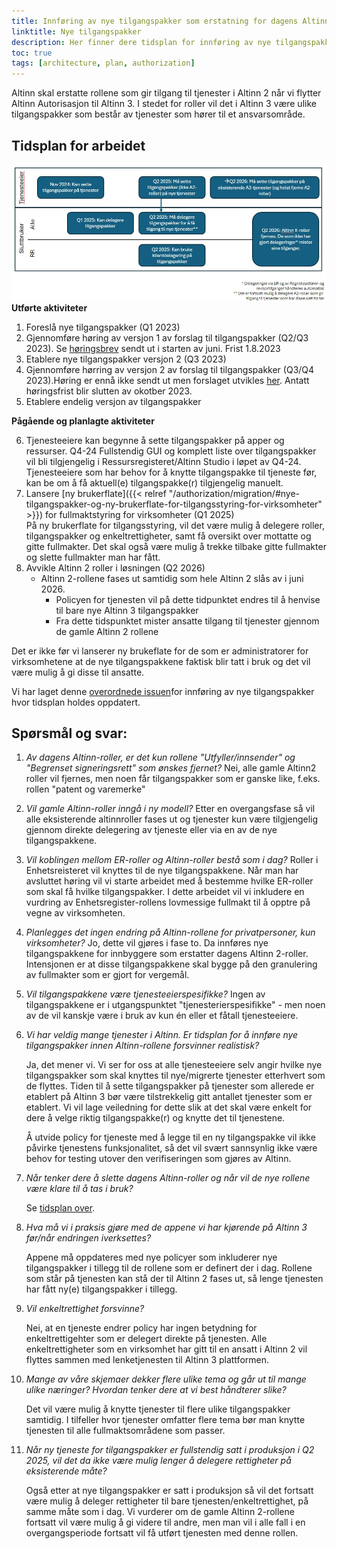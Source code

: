 ```yaml
---
title: Innføring av nye tilgangspakker som erstatning for dagens Altinn 2 roller
linktitle: Nye tilgangspakker
description: Her finner dere tidsplan for innføring av nye tilgangspakker, samt spørsmål og svar på ting vi fikk tilbakemeldinger på i høringsrundene.
toc: true
tags: [architecture, plan, authorization]
---
```


Altinn skal erstatte rollene som gir tilgang til tjenester i Altinn 2 når vi flytter Altinn Autorisasjon til Altinn 3. I stedet for roller vil det i Altinn 3 være ulike tilgangspakker som består av tjenester som hører til et ansvarsområde.

## Tidsplan for arbeidet

![Plan for innføring av tilgangspakker](Tidsplan.jpg "Plan for innføring av tilgangspakker og aktiviteter knyttet til dette")
**Utførte aktiviteter**

1. Foreslå nye tilgangspakker (Q1 2023)
2. Gjennomføre høring av versjon 1 av forslag til tilgangspakker (Q2/Q3 2023). Se [høringsbrev](/nb/authorization/migration/informasjon-sent/letter-accessgroupes) sendt ut i starten av juni. Frist 1.8.2023
3. Etablere nye tilgangspakker versjon 2 (Q3 2023)
4. Gjennomføre hørring av versjon 2 av forslag til tilgangspakker (Q3/Q4 2023).Høring er ennå ikke sendt ut men forslaget utvikles [her](). Antatt høringsfrist blir slutten av okotber 2023.
5. Etablere endelig versjon av tilgangspakker

**Pågående og planlagte aktiviteter**

6. Tjenesteeiere kan begynne å sette tilgangspakker på apper og ressurser. Q4-24
   Fullstendig GUI og komplett liste over tilgangspakker vil bli tilgjengelig i Ressursregisteret/Altinn Studio i løpet av Q4-24. Tjenesteeiere som har behov for å knytte tilgangspakke til tjeneste før, kan be om å få aktuell(e) tilgangspakke(r) tilgjengelig manuelt.
7. Lansere [ny brukerflate]({{< relref "/authorization/migration/#nye-tilgangspakker-og-ny-brukerflate-for-tilgangsstyring-for-virksomheter" >}}) for fullmaktstyring for virksomheter (Q1 2025)  
   På ny brukerflate for tilgangsstyring, vil det være mulig å delegere roller, tilgangspakker og enkeltrettigheter, samt få oversikt over mottatte og gitte fullmakter. Det skal også være mulig å trekke tilbake gitte fullmakter og slette fullmakter man har fått.
8. Avvikle Altinn 2 roller i løsningen (Q2 2026)
   - Altinn 2-rollene fases ut samtidig som hele Altinn 2 slås av i juni 2026.
     - Policyen for tjenesten vil på dette tidpunktet endres til å henvise til bare nye Altinn 3 tilgangspakker
     - Fra dette tidspunktet mister ansatte tilgang til tjenester gjennom de gamle Altinn 2 rollene

Det er ikke før vi lanserer ny brukeflate for de som er administratorer for virksomhetene at de nye tilgangspakkene faktisk blir tatt i bruk og det vil være mulig å gi disse til ansatte.

Vi har laget denne [overordnede issuen](https://github.com/Altinn/altinn-access-groups/issues/6)for innføring av nye tilgangspakker hvor tidsplan holdes oppdatert.

## Spørsmål og svar:

1. _Av dagens Altinn-roller, er det kun rollene "Utfyller/innsender" og "Begrenset signeringsrett" som ønskes fjernet?_
   Nei, alle gamle Altinn2 roller vil fjernes, men noen får tilgangspakker som er ganske like, f.eks. rollen "patent og varemerke"
2. _Vil gamle Altinn-roller inngå i ny modell?_
   Etter en overgangsfase så vil alle eksisterende altinnroller fases ut og tjenester kun være tilgjengelig gjennom direkte delegering av tjeneste eller via en av de nye tilgangspakkene.
3. _Vil koblingen mellom ER-roller og Altinn-roller bestå som i dag?_
   Roller i Enhetsreisteret vil knyttes til de nye tilgangspakkene. Når man har avsluttet høring vil vi starte arbeidet med å bestemme hvilke ER-roller som skal få hvilke tilgangspakker. I dette arbeidet vil vi inkludere en vurdring av Enhetsregister-rollens lovmessige fullmakt til å opptre på vegne av virksomheten.
4. _Planlegges det ingen endring på Altinn-rollene for privatpersoner, kun virksomheter?_
   Jo, dette vil gjøres i fase to. Da innføres nye tilgangspakkene for innbyggere som erstatter dagens Altinn 2-roller. Intensjonen er at disse tilgangspakkene skal bygge på den granulering av fullmakter som er gjort for vergemål.
5. _Vil tilgangspakkene være tjenesteeierspesifikke?_
   Ingen av tilgangspakkene er i utgangspunktet "tjenesterierspesifikke" - men noen av de vil kanskje være i bruk av kun én eller et fåtall tjenesteeiere.
6. _Vi har veldig mange tjenester i Altinn. Er tidsplan for å innføre nye tilgangspakker innen Altinn-rollene forsvinner realistisk?_

   Ja, det mener vi.
   Vi ser for oss at alle tjenesteeiere selv angir hvilke nye tilgangspakker som skal knyttes til nye/migrerte tjenester etterhvert som de flyttes. Tiden til å sette tilgangspakker på tjenester som allerede er etablert på Altinn 3 bør være tilstrekkelig gitt antallet tjenester som er etablert.
   Vi vil lage veiledning for dette slik at det skal være enkelt for dere å velge riktig tilgangspakke(r) og knytte det til tjenestene.

   Å utvide policy for tjeneste med å legge til en ny tilgangspakke vil ikke påvirke tjenestens funksjonalitet, så det vil svært sannsynlig ikke være behov for testing utover den verifiseringen som gjøres av Altinn.

7. _Når tenker dere å slette dagens Altinn-roller og når vil de nye rollene være klare til å tas i bruk?_

   Se [tidsplan over](#tidsplan-for-arbeidet).

8. _Hva må vi i praksis gjøre med de appene vi har kjørende på Altinn 3 før/når endringen iverksettes?_

   Appene må oppdateres med nye policyer som inkluderer nye tilgangspakker i tillegg til de rollene som er definert der i dag. Rollene som står på tjenesten kan stå der til Altinn 2 fases ut, så lenge tjenesten har fått ny(e) tilgangspakker i tillegg.

9. _Vil enkeltrettighet forsvinne?_

   Nei, at en tjeneste endrer policy har ingen betydning for enkeltrettigehter som er delegert direkte på tjenesten. Alle enkeltrettigheter som en virksomhet har gitt til en ansatt i Altinn 2 vil flyttes sammen med lenketjenesten til Altinn 3 plattformen.

10. _Mange av våre skjemaer dekker flere ulike tema og går ut til mange ulike næringer? Hvordan tenker dere at vi best håndterer slike?_

    Det vil være mulig å knytte tjenester til flere ulike tilgangspakker samtidig. I tilfeller hvor tjenester omfatter flere tema bør man knytte tjenesten til alle fullmaktsområdene som passer.

11. _Når ny tjeneste for tilgangspakker er fullstendig satt i produksjon i Q2 2025, vil det da ikke være mulig lenger å delegere rettigheter på eksisterende måte?_

    Også etter at nye tilgangspakker er satt i produksjon så vil det fortsatt være mulig å deleger rettigheter til bare tjenesten/enkeltrettighet, på samme måte som i dag.
    Vi vurderer om de gamle Altinn 2-rollene fortsatt vil være mulig å gi videre til andre, men man vil i alle fall i en overgangsperiode fortsatt vil få utført tjenesten med denne rollen.
